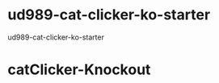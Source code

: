 ud989-cat-clicker-ko-starter
============================

ud989-cat-clicker-ko-starter
# catClicker-Knockout
